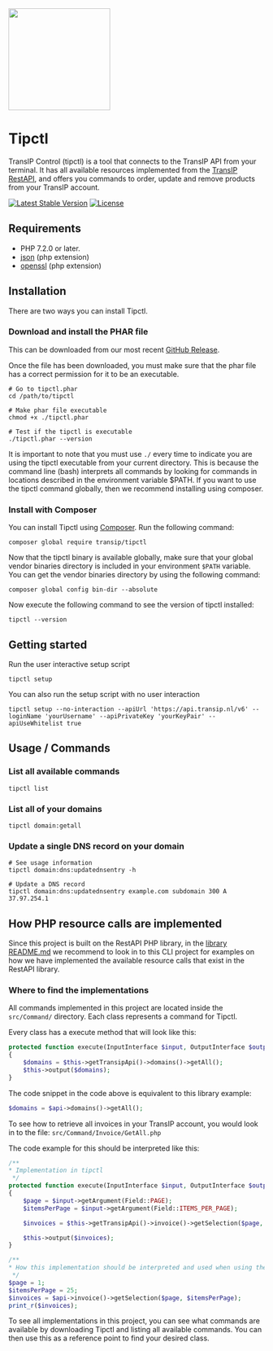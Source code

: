 <a href="https://transip.eu" target="_blank">
    <img width="200px" src="https://www.transip.nl/img/cp/transip-logo.svg">
</a>

# Tipctl

TransIP Control (tipctl) is a tool that connects to the TransIP API from your terminal. It has all available resources implemented from the [TransIP RestAPI](https://api.transip.nl/rest/docs.html), and offers you commands to order, update and remove products from your TransIP account.  

[![Latest Stable Version](https://poser.pugx.org/transip/tipctl/v/stable?format=flat-square)](https://packagist.org/packages/transip/tipctl)
[![License](https://poser.pugx.org/transip/tipctl/license?format=flat-square)](https://packagist.org/packages/transip/tipctl)

## Requirements

* PHP 7.2.0 or later.
* [json](https://www.php.net/manual/en/book.json.php) (php extension)
* [openssl](https://www.php.net/manual/en/book.openssl.php) (php extension)

## Installation

There are two ways you can install Tipctl.

### Download and install the PHAR file

This can be downloaded from our most recent [GitHub Release](https://github.com/transip/tipctl/releases).
 
Once the file has been downloaded, you must make sure that the phar file has a correct permission for it to be an executable.
```shell script
# Go to tipctl.phar
cd /path/to/tipctl

# Make phar file executable
chmod +x ./tipctl.phar

# Test if the tipctl is executable
./tipctl.phar --version
```
It is important to note that you must use `./` every time to indicate you are using the tipctl executable from your current directory. This is because the command line (bash) interprets all commands by looking for commands in locations described in the environment variable $PATH. If you want to use the tipctl command globally, then we recommend installing using composer.

### Install with Composer

You can install Tipctl using [Composer](http://getcomposer.org/). Run the following command:

```shell script
composer global require transip/tipctl
```

Now that the tipctl binary is available globally, make sure that your global vendor binaries directory is included in your environment `$PATH` variable. You can get the vendor binaries directory by using the following command:
```shell script
composer global config bin-dir --absolute
```

Now execute the following command to see the version of tipctl installed:
```shell script
tipctl --version
```

## Getting started

Run the user interactive setup script
```shell script
tipctl setup
```

You can also run the setup script with no user interaction
```shell script
tipctl setup --no-interaction --apiUrl 'https://api.transip.nl/v6' --loginName 'yourUsername' --apiPrivateKey 'yourKeyPair' --apiUseWhitelist true
```

## Usage / Commands

### List all available commands

```shell script
tipctl list
```

### List all of your domains

```shell script
tipctl domain:getall
```

### Update a single DNS record on your domain

```shell script
# See usage information
tipctl domain:dns:updatednsentry -h

# Update a DNS record
tipctl domain:dns:updatednsentry example.com subdomain 300 A 37.97.254.1
```

## How PHP resource calls are implemented

Since this project is built on the RestAPI PHP library, in the [library README.md](https://github.com/transip/restapi-php-library/blob/master/README.md) we recommend to look in to this CLI project for examples on how we have implemented the available resource calls that exist in the RestAPI library.

### Where to find the implementations

All commands implemented in this project are located inside the `src/Command/` directory. Each class represents a command for Tipctl. 

Every class has a execute method that will look like this:
```php
protected function execute(InputInterface $input, OutputInterface $output)
{
    $domains = $this->getTransipApi()->domains()->getAll();
    $this->output($domains);
}
```

The code snippet in the code above is equivalent to this library example:
```php
$domains = $api->domains()->getAll();
```

To see how to retrieve all invoices in your TransIP account, you would look in to the file: `src/Command/Invoice/GetAll.php`

The code example for this should be interpreted like this:

```php
/**
* Implementation in tipctl
 */
protected function execute(InputInterface $input, OutputInterface $output)
{
    $page = $input->getArgument(Field::PAGE);
    $itemsPerPage = $input->getArgument(Field::ITEMS_PER_PAGE);

    $invoices = $this->getTransipApi()->invoice()->getSelection($page, $itemsPerPage);

    $this->output($invoices);
}

/**
* How this implementation should be interpreted and used when using the RestAPI library
 */
$page = 1;
$itemsPerPage = 25;
$invoices = $api->invoice()->getSelection($page, $itemsPerPage);
print_r($invoices);
```

To see all implementations in this project, you can see what commands are available by downloading Tipctl and listing all available commands. You can then use this as a reference point to find your desired class.
